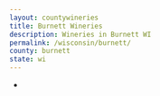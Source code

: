```yaml
---
layout: countywineries
title: Burnett Wineries
description: Wineries in Burnett WI
permalink: /wisconsin/burnett/
county: burnett
state: wi
---
```

-
